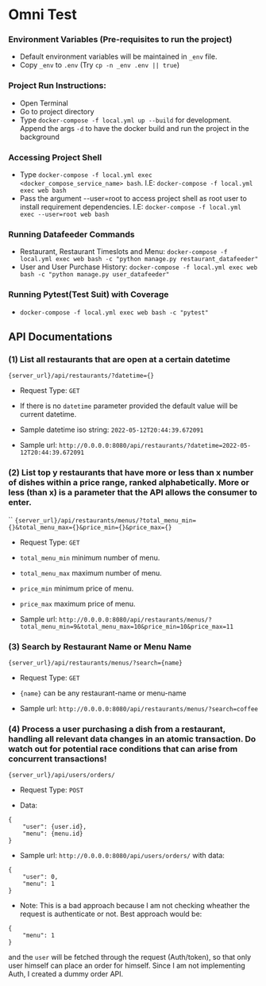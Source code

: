 # Omni Test

### Environment Variables (Pre-requisites to run the project)
* Default environment variables will be maintained in `_env` file.
* Copy `_env` to `.env` (Try `cp -n _env .env || true`)

### Project Run Instructions:
* Open Terminal
* Go to project directory
* Type `docker-compose -f local.yml up --build` for development. Append the args `-d` to have the docker build and run the project in the background

### Accessing Project Shell
* Type `docker-compose -f local.yml exec <docker_compose_service_name> bash`. I.E: `docker-compose -f local.yml exec web bash`
* Pass the argument --user=root to access project shell as root user to install requirement dependencies. I.E: `docker-compose -f local.yml exec --user=root web bash`

### Running Datafeeder Commands
* Restaurant, Restaurant Timeslots and Menu:  `docker-compose -f local.yml exec web bash -c "python manage.py restaurant_datafeeder"`
* User and User Purchase History:  `docker-compose -f local.yml exec web bash -c "python manage.py user_datafeeder"`

### Running Pytest(Test Suit) with Coverage
* `docker-compose -f local.yml exec web bash -c "pytest"`

## API Documentations

### (1) List all restaurants that are open at a certain datetime
`{server_url}/api/restaurants/?datetime={}`
* Request Type: `GET`

* If there is no `datetime` parameter provided the default value will be current datetime.

* Sample datetime iso string:
`2022-05-12T20:44:39.672091`

* Sample url:
`http://0.0.0.0:8080/api/restaurants/?datetime=2022-05-12T20:44:39.672091`


### (2) List top y restaurants that have more or less than x number of dishes within a price range, ranked alphabetically. More or less (than x) is a parameter that the API allows the consumer to enter.
``
`{server_url}/api/restaurants/menus/?total_menu_min={}&total_menu_max={}&price_min={}&price_max={}`
* Request Type: `GET`

* `total_menu_min` minimum number of menu.
* `total_menu_max` maximum number of menu.
* `price_min` minimum price of menu.
* `price_max` maximum price of menu.

* Sample url:
`http://0.0.0.0:8080/api/restaurants/menus/?total_menu_min=9&total_menu_max=10&price_min=10&price_max=11`


### (3) Search by Restaurant Name or Menu Name
`{server_url}/api/restaurants/menus/?search={name}`
* Request Type: `GET`

* `{name}` can be any restaurant-name or menu-name

* Sample url:
`http://0.0.0.0:8080/api/restaurants/menus/?search=coffee`


### (4) Process a user purchasing a dish from a restaurant, handling all relevant data changes in an atomic transaction. Do watch out for potential race conditions that can arise from concurrent transactions!
`{server_url}/api/users/orders/`
* Request Type: `POST`

* Data: 
```
{
    "user": {user.id},
    "menu": {menu.id}
}
```

* Sample url:
`http://0.0.0.0:8080/api/users/orders/` with data:

```
{
    "user": 0,
    "menu": 1
}
```
* Note: This is a bad approach because I am not checking wheather the request is authenticate or not. Best approach would be:

```
{
    "menu": 1
}
```
and the `user` will be fetched through the request (Auth/token), so that only user himself can place an order for himself. Since I am not implementing Auth, I created a dummy order API.

